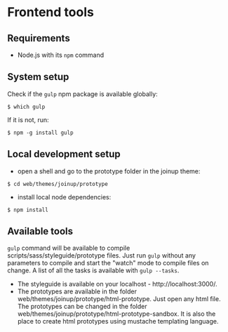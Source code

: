 # Frontend tools

## Requirements

* Node.js with its `npm` command

## System setup

Check if the `gulp` npm package is available globally:
```Shell
$ which gulp
```
If it is not, run:
```Shell
$ npm -g install gulp
```

## Local development setup

* open a shell and go to the prototype folder in the joinup theme:
```Shell
$ cd web/themes/joinup/prototype
```
* install local node dependencies:
```Shell
$ npm install
```

## Available tools

`gulp` command will be available to compile scripts/sass/styleguide/prototype files.
Just run `gulp` without any parameters to compile and start the "watch" mode to compile files on change.
A list of all the tasks is available with `gulp --tasks`.
* The styleguide is available on your localhost - http://localhost:3000/.
* The prototypes are available in the folder web/themes/joinup/prototype/html-prototype. Just open any html file.
The prototypes can be changed in the folder web/themes/joinup/prototype/html-prototype-sandbox.
It is also the place to create html prototypes using mustache templating language.
